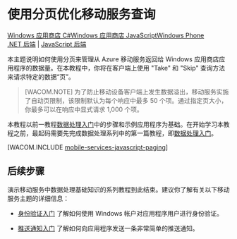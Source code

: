 <properties pageTitle="Add paging to data (JavaScript) - Azure Mobile Services" metaKeywords="" description="Learn how to use paging to manage the amount of data returned to your Windows Store JavaScript app from Mobile Services." metaCanonical="/develop/mobile/tutorials/add-paging-to-data-dotnet/" services="" documentationCenter="Mobile" title="Refine Mobile Services queries with paging" authors="" solutions="" manager="" editor="" />
<tags ms.service=""
    ms.date=""
    wacn.date=""
    />


# 使用分页优化移动服务查询

<div class="dev-center-tutorial-selector sublanding"><a href="/zh-cn/documentation/articles/mobile-services-dotnet-backend-windows-store-dotnet-add-paging-data" title="Windows Store C#">Windows 应用商店 C#</a><a href="/zh-cn/documentation/articles/mobile-services-dotnet-backend-windows-store-javascript-add-paging-data" title="Windows Store JavaScript" class="current">Windows 应用商店 JavaScript</a><a href="/zh-cn/documentation/articles/mobile-services-dotnet-backend-windows-phone-add-paging-data" title="Windows Phone">Windows Phone</a>
<!--<a href="/zh-cn/documentation/articles/mobile-services-ios-add-paging-data" title="iOS">iOS</a><a href="/zh-cn/documentation/articles/mobile-services-android-add-paging-data" title="Android">Android</a>-->
</div>
<div class="dev-center-tutorial-subselector"><a href="/zh-cn/documentation/articles/mobile-services-dotnet-backend-windows-store-javascript-add-paging-data" title=".NET backend" class="current">.NET 后端</a> | <a href="/zh-cn/documentation/articles/mobile-services-windows-store-javascript-add-paging-data"  title="JavaScript backend">JavaScript 后端</a></div>
 



本主题说明如何使用分页来管理从 Azure 移动服务返回给 Windows 应用商店应用程序的数据量。在本教程中，你将在客户端上使用 "Take" 和 "Skip" 查询方法来请求特定的数据“页”。

> [WACOM.NOTE] 为了防止移动设备客户端上发生数据溢出，移动服务实施了自动页限制，该限制默认为每个响应中最多 50 个项。通过指定页大小，你最多可以在响应中显式请求 1,000 个项。

本教程以前一教程[数据处理入门][]中的步骤和示例应用程序为基础。在开始学习本教程之前，最起码需要先完成数据处理系列中的第一篇教程，即[数据处理入门][]。 

[WACOM.INCLUDE [mobile-services-javascript-paging](../includes/mobile-services-javascript-paging.md)]

<a name="next-steps"> </a>
## 后续步骤

演示移动服务中数据处理基础知识的系列教程到此结束。建议你了解有关以下移动服务主题的详细信息：

-   [身份验证入门][]
    了解如何使用 Windows 帐户对应用程序用户进行身份验证。

-   [推送通知入门][]
    了解如何向应用程序发送一条非常简单的推送通知。

  [Windows 应用商店 C#]: /zh-cn/documentation/articles/mobile-services-dotnet-backend-windows-store-dotnet-add-paging-data "Windows 应用商店 C#"
  [Windows 应用商店 JavaScript]: /zh-cn/documentation/articles/mobile-services-dotnet-backend-windows-store-javascript-add-paging-data "Windows 应用商店 JavaScript"
  [Windows Phone]: /zh-cn/documentation/articles/mobile-services-dotnet-backend-windows-phone-add-paging-data "Windows Phone"
  [.NET 后端]: /zh-cn/documentation/articles/mobile-services-dotnet-backend-windows-store-javascript-add-paging-data ".NET 后端"
  [JavaScript 后端]: /zh-cn/documentation/articles/mobile-services-windows-store-javascript-add-paging-data "JavaScript 后端"
  [数据处理入门]: /zh-cn/documentation/articles/mobile-services-dotnet-backend-windows-store-javascript-get-started-data/
  [mobile-services-javascript-paging]: ../includes/mobile-services-javascript-paging.md
  [身份验证入门]: /zh-cn/documentation/articles/mobile-services-dotnet-backend-windows-store-javascript-get-started-users/
  [推送通知入门]: /zh-cn/documentation/articles/mobile-services-dotnet-backend-windows-store-javascript-get-started-push/
